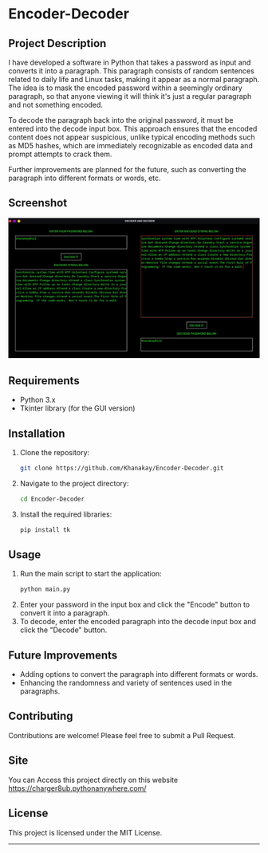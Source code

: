 # Encoder-Decoder

## Project Description

I have developed a software in Python that takes a password as input and converts it into a paragraph. This paragraph consists of random sentences related to daily life and Linux tasks, making it appear as a normal paragraph. The idea is to mask the encoded password within a seemingly ordinary paragraph, so that anyone viewing it will think it's just a regular paragraph and not something encoded.

To decode the paragraph back into the original password, it must be entered into the decode input box. This approach ensures that the encoded content does not appear suspicious, unlike typical encoding methods such as MD5 hashes, which are immediately recognizable as encoded data and prompt attempts to crack them.

Further improvements are planned for the future, such as converting the paragraph into different formats or words, etc.


## Screenshot
![Encoder Decoder](https://raw.githubusercontent.com/Khanakay/Encoder-Decoder/main/encoder_decoder_lime_black.jpg)


## Requirements

- Python 3.x
- Tkinter library (for the GUI version)

## Installation

1. Clone the repository:
   ```bash
   git clone https://github.com/Khanakay/Encoder-Decoder.git
   ```
2. Navigate to the project directory:
   ```bash
   cd Encoder-Decoder
   ```
3. Install the required libraries:
   ```bash
   pip install tk
   ```

## Usage

1. Run the main script to start the application:
   ```bash
   python main.py
   ```
2. Enter your password in the input box and click the "Encode" button to convert it into a paragraph.
3. To decode, enter the encoded paragraph into the decode input box and click the "Decode" button.

## Future Improvements

- Adding options to convert the paragraph into different formats or words.
- Enhancing the randomness and variety of sentences used in the paragraphs.

## Contributing

Contributions are welcome! Please feel free to submit a Pull Request.

## Site
You can Access this project directly on this website
https://charger8ub.pythonanywhere.com/

## License

This project is licensed under the MIT License.

---
